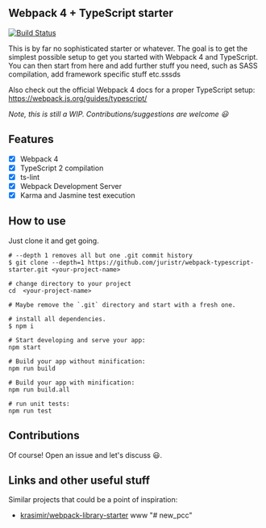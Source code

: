 Webpack 4 + TypeScript starter
------------------------------

[![Build Status](https://travis-ci.org/juristr/webpack-typescript-starter.svg?branch=master)](https://travis-ci.org/juristr/webpack-typescript-starter)

This is by far no sophisticated starter or whatever. The goal is to get the simplest possible setup to get you started with Webpack 4 and TypeScript. You can then start from here and add further stuff you need, such as SASS compilation, add framework specific stuff etc.sssds

Also check out the official Webpack 4 docs for a proper TypeScript setup: https://webpack.js.org/guides/typescript/

_Note, this is still a WIP. Contributions/suggestions are welcome :smiley:_

## Features

- [x] Webpack 4
- [x] TypeScript 2 compilation
- [x] ts-lint
- [x] Webpack Development Server
- [x] Karma and Jasmine test execution

## How to use

Just clone it and get going.

```
# --depth 1 removes all but one .git commit history
$ git clone --depth=1 https://github.com/juristr/webpack-typescript-starter.git <your-project-name>

# change directory to your project
cd  <your-project-name>

# Maybe remove the `.git` directory and start with a fresh one.

# install all dependencies.
$ npm i

# Start developing and serve your app:
npm start

# Build your app without minification: 
npm run build

# Build your app with minification: 
npm run build.all

# run unit tests:
npm run test
```
## Contributions

Of course! Open an issue and let's discuss :smiley:.

## Links and other useful stuff

Similar projects that could be a point of inspiration:

- [krasimir/webpack-library-starter](https://github.com/krasimir/webpack-library-starter)
www
"# new_pcc" 
